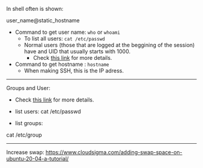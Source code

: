
In shell often is shown:

user_name@static_hostname

- Command to get user name: `who` or `whoami`
    - To list all users: `cat /etc/passwd`
    - Normal users (those that are logged at the beggining of the session) have and UID that usually starts with 1000.
        - Check [this link](https://devconnected.com/how-to-list-users-and-groups-on-linux/#:~:text=In%20order%20to%20list%20users,navigate%20within%20the%20username%20list.) for more details.
- Command to get hostname : `hostname`
    - When making SSH, this is the IP adress.


---

Groups and User:

- Check [this link](https://devconnected.com/how-to-list-users-and-groups-on-linux/#:~:text=In%20order%20to%20list%20users,navigate%20within%20the%20username%20list.) for more details.

- list users:
cat /etc/passwd

- list groups:

cat /etc/group


---

Increase swap:
https://www.cloudsigma.com/adding-swap-space-on-ubuntu-20-04-a-tutorial/